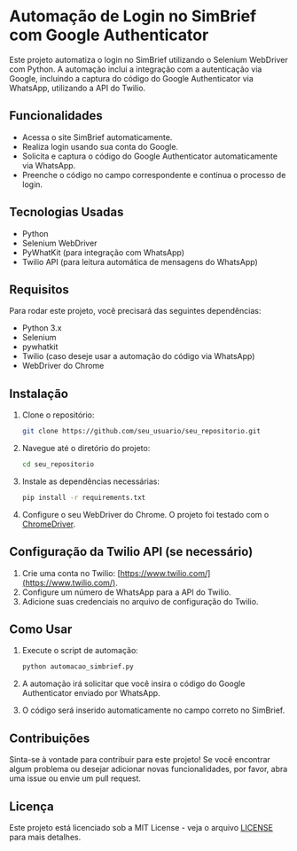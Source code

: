 
# Automação de Login no SimBrief com Google Authenticator

Este projeto automatiza o login no SimBrief utilizando o Selenium WebDriver com Python. A automação inclui a integração com a autenticação via Google, incluindo a captura do código do Google Authenticator via WhatsApp, utilizando a API do Twilio.

## Funcionalidades

- Acessa o site SimBrief automaticamente.
- Realiza login usando sua conta do Google.
- Solicita e captura o código do Google Authenticator automaticamente via WhatsApp.
- Preenche o código no campo correspondente e continua o processo de login.

## Tecnologias Usadas

- Python
- Selenium WebDriver
- PyWhatKit (para integração com WhatsApp)
- Twilio API (para leitura automática de mensagens do WhatsApp)

## Requisitos

Para rodar este projeto, você precisará das seguintes dependências:

- Python 3.x
- Selenium
- pywhatkit
- Twilio (caso deseje usar a automação do código via WhatsApp)
- WebDriver do Chrome

## Instalação

1. Clone o repositório:
   ```bash
   git clone https://github.com/seu_usuario/seu_repositorio.git
   ```

2. Navegue até o diretório do projeto:
   ```bash
   cd seu_repositorio
   ```

3. Instale as dependências necessárias:
   ```bash
   pip install -r requirements.txt
   ```

4. Configure o seu WebDriver do Chrome. O projeto foi testado com o [ChromeDriver](https://sites.google.com/a/chromium.org/chromedriver/).

## Configuração da Twilio API (se necessário)

1. Crie uma conta no Twilio: [https://www.twilio.com/](https://www.twilio.com/).
2. Configure um número de WhatsApp para a API do Twilio.
3. Adicione suas credenciais no arquivo de configuração do Twilio.

## Como Usar

1. Execute o script de automação:
   ```bash
   python automacao_simbrief.py
   ```

2. A automação irá solicitar que você insira o código do Google Authenticator enviado por WhatsApp.
3. O código será inserido automaticamente no campo correto no SimBrief.

## Contribuições

Sinta-se à vontade para contribuir para este projeto! Se você encontrar algum problema ou desejar adicionar novas funcionalidades, por favor, abra uma issue ou envie um pull request.

## Licença

Este projeto está licenciado sob a MIT License - veja o arquivo [LICENSE](LICENSE) para mais detalhes.
